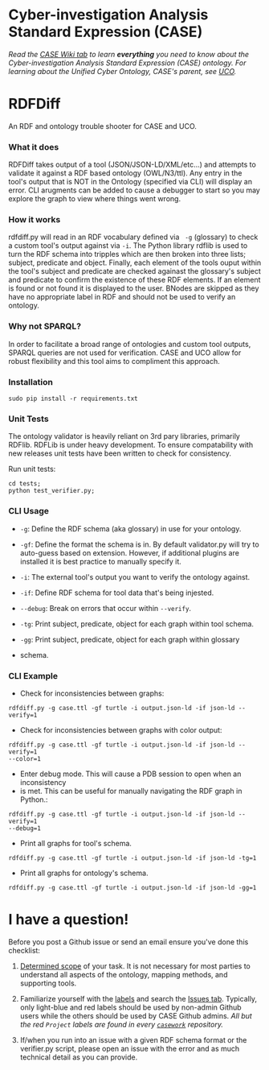 # Cyber-investigation Analysis Standard Expression (CASE)

_Read the [CASE Wiki tab](https://github.com/casework/CASE/wiki) to learn **everything** you need to know about the Cyber-investigation Analysis Standard Expression (CASE) ontology._
_For learning about the Unified Cyber Ontology, CASE's parent, see [UCO](https://github.com/ucoProject/UCO)._

# RDFDiff
An RDF and ontology trouble shooter for CASE and UCO.

### What it does
RDFDiff takes output of a tool (JSON/JSON-LD/XML/etc...)
and attempts to validate it against a RDF based ontology (OWL/N3/ttl).
Any entry in the tool's output that is NOT in the Ontology (specified via CLI)
will display an error. CLI arugments can be added to cause a debugger to start
so you may explore the graph to view where things went wrong.


### How it works
rdfdiff.py will read in an RDF vocabulary defined via ``` -g``` (glossary) to
check a custom tool's output against via ```-i```. The Python library rdflib 
is used to turn the RDF schema into tripples which are then broken into three
lists; 
subject, predicate and object. Finally, each element of the tools ouput within
the tool's subject and predicate are checked againast the glossary's subject 
and predicate to confirm the existence of these RDF elements. If an element is 
found or not found it is displayed to the user. BNodes are skipped  as they
have no appropriate label in RDF and should not be used to verify an ontology.


### Why not SPARQL?
In order to facilitate a broad range of ontologies and custom tool outputs,
SPARQL queries are not used for verification. CASE and UCO allow for robust
flexibility and this tool  aims to compliment this approach.


### Installation
```
sudo pip install -r requirements.txt 
```

### Unit Tests
The ontology validator
is heavily reliant on 3rd pary libraries, primarily RDFlib.
RDFLib is under heavy development. To ensure compatability with new releases
unit tests have been written to check for consistency.

Run unit tests:
```
cd tests;
python test_verifier.py;
```

### CLI Usage

* ``` -g ```: Define the RDF schema (aka glossary) in use for your ontology.
* ``` -gf ```: Define the format the schema is in. By default validator.py
will try to auto-guess based on extension. However, if additional plugins are
installed it is best practice to manually specify it.

* ``` -i ```: The external tool's output you want to verify the ontology 
against.

* ```-if```: Define RDF schema for tool data that's being injested.
* ```--debug```: Break on errors that occur within ```--verify```.
* ```-tg```: Print subject, predicate, object for each graph within tool schema.
* ```-gg```: Print subject, predicate, object for each graph within glossary
* schema.


### CLI Example


* Check for inconsistencies between graphs:

```
rdfdiff.py -g case.ttl -gf turtle -i output.json-ld -if json-ld --verify=1
```

* Check for inconsistencies between graphs with color output:
```
rdfdiff.py -g case.ttl -gf turtle -i output.json-ld -if json-ld --verify=1
--color=1
```

* Enter debug mode. This will cause a PDB session to open when an inconsistency
* is met. This can be useful for manually navigating the RDF graph in Python.:
```
rdfdiff.py -g case.ttl -gf turtle -i output.json-ld -if json-ld --verify=1
--debug=1

```

* Print all graphs for tool's schema.

```
rdfdiff.py -g case.ttl -gf turtle -i output.json-ld -if json-ld -tg=1
```

* Print all graphs for ontology's schema.

```
rdfdiff.py -g case.ttl -gf turtle -i output.json-ld -if json-ld -gg=1
```

# I have a question!

Before you post a Github issue or send an email ensure you've done this checklist:

1. [Determined scope](https://caseontology.org/ontology/start.html#scope) of your task. It is not necessary for most parties to understand all aspects of the ontology, mapping methods, and supporting tools.

2. Familiarize yourself with the [labels](https://github.com/casework/RDFDiff/labels) and search the [Issues tab](https://github.com/casework/RDFDiff/issues). Typically, only light-blue and red labels should be used by non-admin Github users while the others should be used by CASE Github admins.
*All but the red `Project` labels are found in every [`casework`](https://github.com/casework) repository.*

3. If/when you run into an issue with a given RDF schema format or the verifier.py script, please open an issue with the error and as much technical detail as you can provide.
